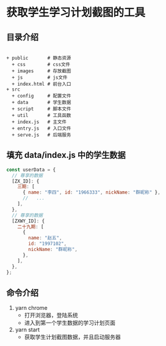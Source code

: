 # 获取学生学习计划截图的工具

## 目录介绍

```text

+ public       # 静态资源
  + css        # css文件
  + images     # 存放截图
  + js         # js文件
  + index.html # 前台入口
+ src
  + config     # 配置文件
  + data       # 学生数据
  + script     # 脚本文件
  + util       # 工具函数
  + index.js   # 主文件
  + entry.js   # 入口文件
  + serve.js   # 后端服务

```

## 填充 data/index.js 中的学生数据

```js
const userData = {
  // 尊享的数据
  [ZX_ID]: {
    三期: [
      { name: "李四", id: "1966333", nickName: "群昵称" },
      //   ...
    ],
  },
  // 尊享的数据
  [ZXWY_ID]: {
    二十九期: [
      {
        name: "赵五",
        id: "1997102",
        nickName: "群昵称",
      },
    ],
  },
};
```

## 命令介绍

1. yarn chrome
   - 打开浏览器，登陆系统
   - 进入到第一个学生数据的学习计划页面
2. yarn start
   - 获取学生计划截图数据，并且启动服务器
